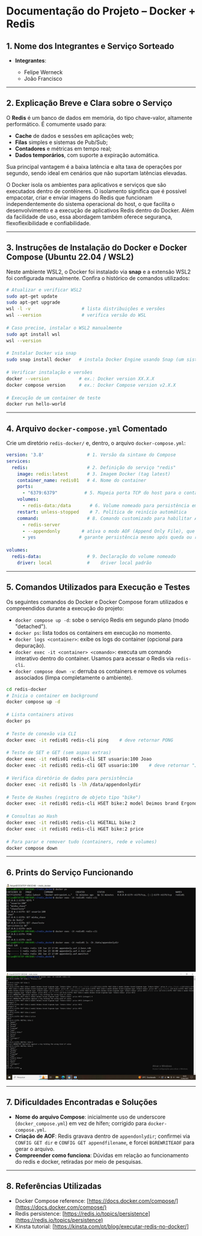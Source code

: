 # Documentação do Projeto – Docker + Redis

## 1. Nome dos Integrantes e Serviço Sorteado

* **Integrantes**:

  * Felipe Werneck
  * João Francisco

---

## 2. Explicação Breve e Clara sobre o Serviço

O **Redis** é um banco de dados em memória, do tipo chave-valor, altamente performático. É comumente usado para:

* **Cache** de dados e sessões em aplicações web;
* **Filas** simples e sistemas de Pub/Sub;
* **Contadores** e métricas em tempo real;
* **Dados temporários**, com suporte a expiração automática.

Sua principal vantagem é a baixa latência e alta taxa de operações por segundo, sendo ideal em cenários que não suportam latências elevadas.

O Docker isola os ambientes para aplicativos e serviços que são executados dentro de contêineres. O isolamento significa que é possível empacotar, criar e enviar imagens do Redis que funcionam independentemente do sistema operacional do host, o que facilita o desenvolvimento e a execução de aplicativos Redis dentro do Docker. Além da facilidade de uso, essa abordagem também oferece segurança, flexoflexibilidade e confiabilidade.

---

## 3. Instruções de Instalação do Docker e Docker Compose (Ubuntu 22.04 / WSL2)

Neste ambiente WSL2, o Docker foi instalado via **snap** e a extensão WSL2 foi configurada manualmente. Confira o histórico de comandos utilizados:

```bash
# Atualizar e verificar WSL2
sudo apt-get update
sudo apt-get upgrade
wsl -l -v                   # lista distribuições e versões
wsl --version               # verifica versão do WSL

# Caso precise, instalar o WSL2 manualmente
sudo apt install wsl
wsl --version

# Instalar Docker via snap
sudo snap install docker   # instala Docker Engine usando Snap (um sistema de pacotes universal do Ubuntu, que gerencia versões e dependências isoladas em contêineres leves)

# Verificar instalação e versões
docker --version           # ex.: Docker version XX.X.X
docker compose version     # ex.: Docker Compose version v2.X.X

# Execução de um container de teste
docker run hello-world
```

---

## 4. Arquivo `docker-compose.yml` Comentado

Crie um diretório `redis-docker/` e, dentro, o arquivo `docker-compose.yml`:

```yaml
version: '3.8'                # 1. Versão da sintaxe do Compose
services:
  redis:                      # 2. Definição do serviço "redis"
    image: redis:latest       # 3. Imagem Docker (tag latest)
    container_name: redis01   # 4. Nome do container
    ports:
      - "6379:6379"          # 5. Mapeia porta TCP do host para o container
    volumes:
      - redis-data:/data       # 6. Volume nomeado para persistência em /data
    restart: unless-stopped    # 7. Política de reinício automática
    command:                  # 8. Comando customizado para habilitar AOF
      - redis-server
      - --appendonly        # ativa o modo AOF (Append Only File), que grava todas as operações de escrita em disco
      - yes                # garante persistência mesmo após queda ou reinício do container

volumes:
  redis-data:                 # 9. Declaração do volume nomeado
    driver: local             #    driver local padrão
```

---

## 5. Comandos Utilizados para Execução e Testes

Os seguintes comandos do Docker e Docker Compose foram utilizados e compreendidos durante a execução do projeto:

* `docker compose up -d`: sobe o serviço Redis em segundo plano (modo "detached").
* `docker ps`: lista todos os containers em execução no momento.
* `docker logs <container>`: exibe os logs do container (opcional para depuração).
* `docker exec -it <container> <comando>`: executa um comando interativo dentro do container. Usamos para acessar o Redis via `redis-cli`.
* `docker compose down -v`: derruba os containers e remove os volumes associados (limpa completamente o ambiente).


```bash
cd redis-docker
# Inicia o container em background
docker compose up -d

# Lista containers ativos
docker ps

# Teste de conexão via CLI
docker exec -it redis01 redis-cli ping    # deve retornar PONG

# Teste de SET e GET (sem aspas extras)
docker exec -it redis01 redis-cli SET usuario:100 Joao
docker exec -it redis01 redis-cli GET usuario:100    # deve retornar "Joao"

# Verifica diretório de dados para persistência
docker exec -it redis01 ls -lh /data/appendonlydir

# Teste de Hashes (registro de objeto tipo "bike")
docker exec -it redis01 redis-cli HSET bike:2 model Deimos brand Ergonom type "Enduro bikes" price 4972

# Consultas ao Hash
docker exec -it redis01 redis-cli HGETALL bike:2
docker exec -it redis01 redis-cli HGET bike:2 price

# Para parar e remover tudo (containers, rede e volumes)
docker compose down 
```

---

## 6. Prints do Serviço Funcionando

![Print do Redis em funcionamento](redis.jpeg)
![Print do Redis Hash em funcionamento](redis_hash.jpeg)

---

## 7. Dificuldades Encontradas e Soluções

* **Nome do arquivo Compose**: inicialmente uso de underscore (`docker_compose.yml`) em vez de hífen; corrigido para `docker-compose.yml`.
* **Criação de AOF**: Redis gravava dentro de `appendonlydir`; confirmei via `CONFIG GET dir` e `CONFIG GET appendfilename`, e forcei `BGREWRITEAOF` para gerar o arquivo.
* **Compreender como funciona**: Dúvidas em relação ao funcionamento do redis e docker, retiradas por meio de pesquisas.

---

## 8. Referências Utilizadas

* Docker Compose reference: [https://docs.docker.com/compose/](https://docs.docker.com/compose/)
* Redis persistence: [https://redis.io/topics/persistence](https://redis.io/topics/persistence)
* Kinsta tutorial: [https://kinsta.com/pt/blog/executar-redis-no-docker/]

